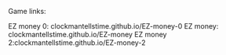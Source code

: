 Game links:
<html>
  <head>
    <script>
      window.open("clockmantellstime.github.io/EZ-money-0")
    </script>
  </head>
  <body>
    EZ money 0: clockmantellstime.github.io/EZ-money-0
    EZ money: clockmantellstime.github.io/EZ-money
    EZ money 2:clockmantellstime.github.io/EZ-money-2
  </body>
</html>

